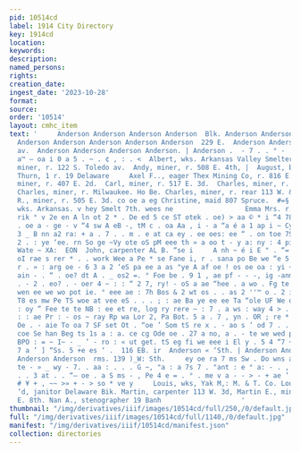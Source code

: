 ```yaml
---
pid: 10514cd
label: 1914 City Directory
key: 1914cd
location: 
keywords: 
description: 
named_persons: 
rights: 
creation_date: 
ingest_date: '2023-10-28'
format: 
source: 
order: '10514'
layout: cmhc_item
text: '     Anderson Anderson Anderson Anderson  Blk. Anderson Anderson Anderson Anderson
  Anderson Anderson Anderson Anderson Anderson  229 E.  Anderson Anderson  Anderson  Toledo
  av.  Anderson Anderson Anderson Anderson. | Anderson .  - 7 . . ° - . ve ne pm ee
  a™ — oa i 0 a 5 . ~ . ¢ , : . <  Albert, wks. Arkansas Valley Smelter. Andrew W.,
  miner, r. 122 S. Toledo av.  Andy, miner, r. 508 E. 4th, |  August, bartdr. Otto
  Thurn, 1 r. 19 Delaware     Axel F.., eager Thex Mining Co, r. 816 E. 5th. Benjamin,
  miner, r. 407 E. 2d.  Carl, miner, r. 517 E. 3d.  Charles, miner, r. 501 B. 10th.
  Charles, miner, r. Milwaukee. Ho Be. Charles, miner, r. rear 113 W. & ch a Charles
  R., miner, r. 505 E. 3d. co oe a eg Christine, maid 807 Spruce.  #=§ = | | C. Albert,
  wks. Arkansas. v hey Smelt 7th. wees ne                  Emma Mrs. r. 505 E. 1 th.
  rik ° v 2e en A ln ot 2 * . De ed 5 ce ST otek . oe) > aa © * i “4 78 oe wy Oo +
  . oe a - ge - v “4 sw A eB -, tM c . oa Aa , i - a “a é a 1 ap i ~ Cy s Es v vo
  3 _ B nn a2 ra: + a . 7 . . m . e at ca ey . ee oes: ee “ . on toe 7S . =. ‘ v es
  2 . : ye ‘ee. rn So ge ~Vy ote oS pM eee th » a oo t - y a: ny : 4 pi ap Wes, me  Te
  Wate ~ XA:  EON  John, carpenter AL B. “se i     A nh ~ é i E " . “= on™ 7, s se
  oI rae s rer * . . work Wee a Pe * se Fane i, r . sana po Be we “e 5 4 a - “a oe
  r . » : arg oe - 6 3 a 2 ‘eS pa ee a as "ye A af oe ! os oe oa : yi ~ os porte tte
  ain - . “ . oe? dt A . _ os2 =. ° Foe be . 9 1 , ae pf - - -, ig -anmele . « ” ‘J
  . - 2 . eo? . - oer 4 ~ : : “ 2 7, ry! - oS a ae “hee . a wo . Fg te Le . s fw can
  wen ee we wo pot ie. ° eee ae : 7h Bos & 2 wt os . . as 2 ''™ o . 2 ie 2 ah oe ae
  T8 es mw Pe TS woe at vee eS . . . ; : ae Ba ye ee ee Ta “ole UF We on ae ‘ . 4
  : oy ” Fee te te NB : ee et re, log ry rere ~ : 7 . a ws : way 4 > . ol G = a 7
  : : ae Pr : - os ~ ray Rp wa Lor 2, Pa Bot. 5 a . 7 , yn . OR ; re * too a. -7 8
  Oe . - aie To oa 7 SF set Ot . “oe ’ Som tS re x . - ao s ’ od 7 . . oe . eo oS
  coe Se han Beg ts 1s a : a. ce cg Ode oe . 27 a no, a . - te we wed pert tS oo wo
  BPO : = ~ I~ - _ ’ - ro : « ut get. tS eg fi we eee i El y . 5 4 “7 +. ad %. aS
  7 a ’ ] “Ss. 5 +e es ‘ .  116 EB. ir  Anderson « ‘Sth. | Anderson Anderson Anderson
  Anderson Anderson  rms. 139 )_W: Sth.     ey oe ra 7 ms Sw . Do wns a -. se : ee
  te - » _ wy - 7. . aa : . . . G ~, "a : a 7s 7 . "ant : e ° a: - . , : > * <. 278
  . . 3 at . . “— oe . a S ms - , Pe 4 e = . ° . me v a - - > - + ae ’ : a eS a 4
  # ¥ + , ~~ >» + - > so * ve y     Louis, wks, Yak M,: M. & T. Co. Louis M., col
  ‘d, janitor Delaware Bik. Martin, carpenter 113 W. 3d, Martin E., miner, r. 412
  E. 8th. Nan A., stenographer 19 Banh                    '
thumbnail: "/img/derivatives/iiif/images/10514cd/full/250,/0/default.jpg"
full: "/img/derivatives/iiif/images/10514cd/full/1140,/0/default.jpg"
manifest: "/img/derivatives/iiif/10514cd/manifest.json"
collection: directories
---
```

